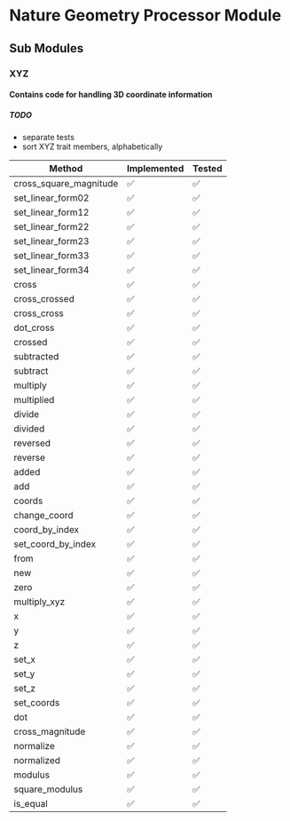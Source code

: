 # Nature Geometry Processor Module

## Sub Modules

### XYZ

#### Contains code for handling 3D coordinate information

##### TODO

* separate tests
* sort XYZ trait members, alphabetically

|              Method              |  Implemented |  Tested |
|----------------------------------|--------------|---------|
| cross_square_magnitude           |      ✅      |   ✅   |
| set_linear_form02                |      ✅      |   ✅   |
| set_linear_form12                |      ✅      |   ✅   |
| set_linear_form22                |      ✅      |   ✅   |
| set_linear_form23                |      ✅      |   ✅   |
| set_linear_form33                |      ✅      |   ✅   |
| set_linear_form34                |      ✅      |   ✅   |
| cross                            |      ✅      |   ✅   |
| cross_crossed                    |      ✅      |   ✅   |
| cross_cross                      |      ✅      |   ✅   |
| dot_cross                        |      ✅      |   ✅   |
| crossed                          |      ✅      |   ✅   |
| subtracted                       |      ✅      |   ✅   |
| subtract                         |      ✅      |   ✅   |
| multiply                         |      ✅      |   ✅   |
| multiplied                       |      ✅      |   ✅   |
| divide                           |      ✅      |   ✅   |
| divided                          |      ✅      |   ✅   |
| reversed                         |      ✅      |   ✅   |
| reverse                          |      ✅      |   ✅   |
| added                            |      ✅      |   ✅   |
| add                              |      ✅      |   ✅   |
| coords                           |      ✅      |   ✅   |
| change_coord                     |      ✅      |   ✅   |
| coord_by_index                   |      ✅      |   ✅   |
| set_coord_by_index               |      ✅      |   ✅   |
| from                             |      ✅      |   ✅   |
| new                              |      ✅      |   ✅   |
| zero                             |      ✅      |   ✅   |
| multiply_xyz                     |      ✅      |   ✅   |
| x                                |      ✅      |   ✅   |
| y                                |      ✅      |   ✅   |
| z                                |      ✅      |   ✅   |
| set_x                            |      ✅      |   ✅   |
| set_y                            |      ✅      |   ✅   |
| set_z                            |      ✅      |   ✅   |
| set_coords                       |      ✅      |   ✅   |
| dot                              |      ✅      |   ✅   |
| cross_magnitude                  |      ✅      |   ✅   |
| normalize                        |      ✅      |   ✅   |
| normalized                       |      ✅      |   ✅   |
| modulus                          |      ✅      |   ✅   |
| square_modulus                   |      ✅      |   ✅   |
| is_equal                         |      ✅      |   ✅   |
